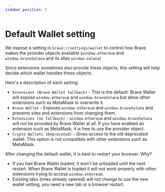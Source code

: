 ```yaml
---
sidebar_position: 5
---
```


# Default Wallet setting

We expose a setting in `brave://settings/wallet` to control how Brave makes the provider objects available (`window.ethereum` and `window.braveSolana` and its alias `window.solana`)

Since extensions sometimes also provide these objects, this setting will help decide which wallet handles these objects.

Here's a description of each setting:
- `Extensions (Brave Wallet fallback)` - This is the default. Brave Wallet will expose `window.ethereum` and `window.braveSolana` but allow other extensions such as MetaMask to overwrite it.
- `Brave Wallet` - Exposes `window.ethereum` and `window.braveSolana` and prevents sites and extensions from changing them.
- `Extensions (no fallback)` - `window.ethereum` and `window.braveSolana` will not be provided by Brave Wallet at all. If you have enabled an extension such as MetaMask, it is free to use the provider object.
- `Crypto Wallets (Deprecated)` - Gives access to the old deprecated wallet. This option is not compatible with other extensions such as MetaMask.

After changing the default wallet, it is best to restart your browser. Why?
- If you had Brave Wallet loaded, it won't be unloaded until the next restart. When Brave Wallet is loaded it will not work properly with other extensions trying to access `window.ethereum`.
- Existing tabs (ones already opened) will not change to use the new wallet setting, you need a new tab or a browser restart.

